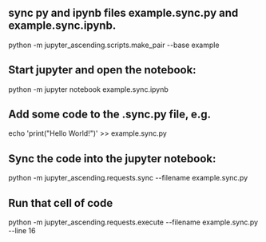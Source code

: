 ## sync py and ipynb files example.sync.py and example.sync.ipynb.

python -m jupyter_ascending.scripts.make_pair --base example

## Start jupyter and open the notebook:

python -m jupyter notebook example.sync.ipynb

## Add some code to the .sync.py file, e.g.

echo 'print("Hello World!")' >> example.sync.py

## Sync the code into the jupyter notebook:

python -m jupyter_ascending.requests.sync --filename example.sync.py

## Run that cell of code

python -m jupyter_ascending.requests.execute --filename example.sync.py --line 16

